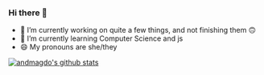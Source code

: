 ### Hi there 👋

- 🔭 I’m currently working on quite a few things, and not finishing them 🙃
- 🌱 I’m currently learning Computer Science and js
- 😄 My pronouns are she/they

[![andmagdo's github stats](https://github-readme-stats.vercel.app/api?username=andmagdo&show_icons=true&locale=en&theme=solarized-dark&count_private=true)](https://github.com/andmagdo)


<!--
**andmagdo/andmagdo** is a ✨ _special_ ✨ repository because its `README.md` (this file) appears on your GitHub profile.

Here are some ideas to get you started:
ssdsds
xzcxxcxccxxxxxsasas
kkkdjdjdjjsijiieiieieiieiieieieieiieiibhbh
- 👯 I’m looking to collaborate on ...
- 🤔 I’m looking for help with ...
- 💬 Ask me about ...
- 📫 How to reach me: ...
- 
- ⚡ Fun fact: ...
-->
